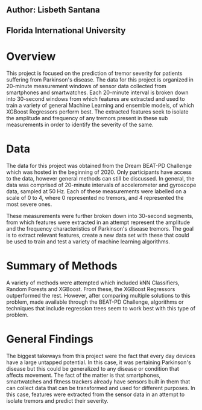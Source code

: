 
## Author: Lisbeth Santana
## Florida International University

# Overview
This project is focused on the prediction of tremor severity for patients suffering from Parkinson's disease. The data for this project is organized in 20-minute measurement windows of sensor data collected from smartphones and smartwatches. Each 20-minute interval is broken down into 30-second windows from which features are extracted and used to train a variety of general Machine Learning and ensemble models, of which XGBoost Regressors perform best. The extracted features seek to isolate the amplitude and frequency of any tremors present in these sub measurements in order to identify the severity of the same. 

# Data 
  The data for this project was obtained from the Dream BEAT-PD Challenge which was hosted in the beginning of 2020. Only participants have access to the data, however general methods can still be discussed. In general, the data was comprised of 20-minute intervals of accelerometer and gyroscope data, sampled at 50 Hz. Each of these measurements were labelled on a scale of 0 to 4, where 0 represented no tremors, and 4 represented the most severe ones. 
  
  These measurements were further broken down into 30-second segments, from which features were extracted in an attempt represent the amplitude and the frequency characteristics of Parkinson's disease tremors. The goal is to extract relevant features, create a new data set with these that could be used to train and test a variety of machine learning algorithms.
  


# Summary of Methods
A variety of methods were attempted which included kNN Classifiers, Random Forests and XGBoost. From these, the XGBoost Regressors outperformed the rest. However, after comparing multiple solutions to this problem, made available through the BEAT-PD Challenge, algorithms or techniques that include regression trees seem to work best with this type of problem. 
  


# General Findings
The biggest takeways from this project were the fact that every day devices have a large untapped potential. In this case, it was pertaining Parkinson's disease but this could be generalized to any disease or condition that affects movement. The fact of the matter is that smartphones, smartwatches and fitness trackers already have sensors built in them that can collect data that can be transformed and used for different purposes. In this case, features were extracted from the sensor data in an attempt to isolate tremors and predict their severity. 

